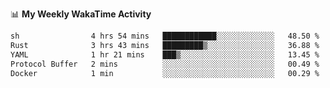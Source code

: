 <!--
**stamp711/stamp711** is a ✨ _special_ ✨ repository because its `README.md` (this file) appears on your GitHub profile.

Here are some ideas to get you started:

- 🔭 I’m currently working on ...
- 🌱 I’m currently learning ...
- 👯 I’m looking to collaborate on ...
- 🤔 I’m looking for help with ...
- 💬 Ask me about ...
- 📫 How to reach me: ...
- 😄 Pronouns: ...
- ⚡ Fun fact: ...
-->

📊 **My Weekly WakaTime Activity**

<!--START_SECTION:waka-->

```txt
sh                4 hrs 54 mins   ████████████░░░░░░░░░░░░░   48.50 %
Rust              3 hrs 43 mins   █████████▒░░░░░░░░░░░░░░░   36.88 %
YAML              1 hr 21 mins    ███▒░░░░░░░░░░░░░░░░░░░░░   13.45 %
Protocol Buffer   2 mins          ░░░░░░░░░░░░░░░░░░░░░░░░░   00.49 %
Docker            1 min           ░░░░░░░░░░░░░░░░░░░░░░░░░   00.29 %
```

<!--END_SECTION:waka-->
